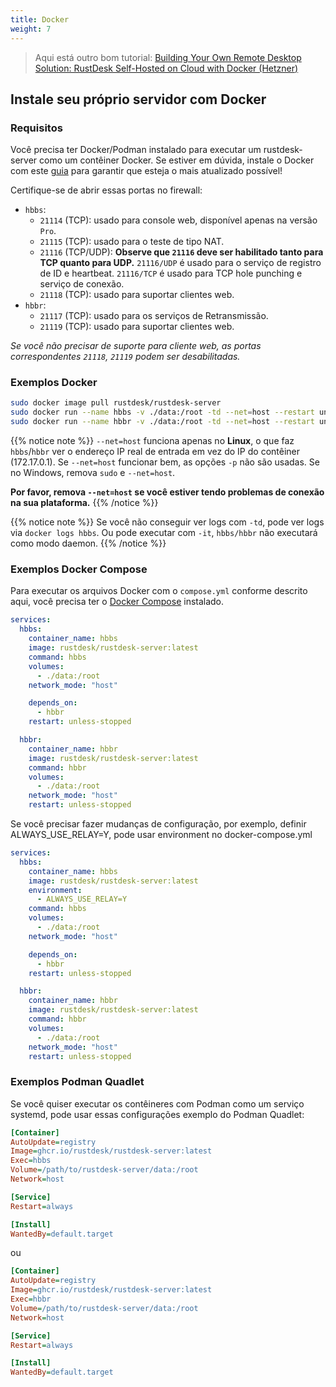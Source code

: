 ```yaml
---
title: Docker
weight: 7
---
```


> Aqui está outro bom tutorial: [Building Your Own Remote Desktop Solution: RustDesk Self-Hosted on Cloud with Docker (Hetzner)](https://www.linkedin.com/pulse/building-your-own-remote-desktop-solution-rustdesk-cloud-montinaro-bv94f)

## Instale seu próprio servidor com Docker

### Requisitos
Você precisa ter Docker/Podman instalado para executar um rustdesk-server como um contêiner Docker. Se estiver em dúvida, instale o Docker com este [guia](https://docs.docker.com/engine/install) para garantir que esteja o mais atualizado possível!

Certifique-se de abrir essas portas no firewall:
- `hbbs`:
  - `21114` (TCP): usado para console web, disponível apenas na versão `Pro`.
  - `21115` (TCP): usado para o teste de tipo NAT.
  - `21116` (TCP/UDP): **Observe que `21116` deve ser habilitado tanto para TCP quanto para UDP.** `21116/UDP` é usado para o serviço de registro de ID e heartbeat. `21116/TCP` é usado para TCP hole punching e serviço de conexão.
  - `21118` (TCP): usado para suportar clientes web.
- `hbbr`:
  - `21117` (TCP): usado para os serviços de Retransmissão.
  - `21119` (TCP): usado para suportar clientes web.

*Se você não precisar de suporte para cliente web, as portas correspondentes `21118`, `21119` podem ser desabilitadas.*

### Exemplos Docker

```sh
sudo docker image pull rustdesk/rustdesk-server
sudo docker run --name hbbs -v ./data:/root -td --net=host --restart unless-stopped rustdesk/rustdesk-server hbbs
sudo docker run --name hbbr -v ./data:/root -td --net=host --restart unless-stopped rustdesk/rustdesk-server hbbr
```
<a name="net-host"></a>

{{% notice note %}}
`--net=host` funciona apenas no **Linux**, o que faz `hbbs`/`hbbr` ver o endereço IP real de entrada em vez do IP do contêiner (172.17.0.1).
Se `--net=host` funcionar bem, as opções `-p` não são usadas. Se no Windows, remova `sudo` e `--net=host`.

**Por favor, remova `--net=host` se você estiver tendo problemas de conexão na sua plataforma.**
{{% /notice %}}

{{% notice note %}}
Se você não conseguir ver logs com `-td`, pode ver logs via `docker logs hbbs`. Ou pode executar com `-it`, `hbbs/hbbr` não executará como modo daemon.
{{% /notice %}}

### Exemplos Docker Compose
Para executar os arquivos Docker com o `compose.yml` conforme descrito aqui, você precisa ter o [Docker Compose](https://docs.docker.com/compose/) instalado.

```yaml
services:
  hbbs:
    container_name: hbbs
    image: rustdesk/rustdesk-server:latest
    command: hbbs
    volumes:
      - ./data:/root
    network_mode: "host"

    depends_on:
      - hbbr
    restart: unless-stopped

  hbbr:
    container_name: hbbr
    image: rustdesk/rustdesk-server:latest
    command: hbbr
    volumes:
      - ./data:/root
    network_mode: "host"
    restart: unless-stopped
```

Se você precisar fazer mudanças de configuração, por exemplo, definir ALWAYS_USE_RELAY=Y, pode usar environment no docker-compose.yml

```yaml
services:
  hbbs:
    container_name: hbbs
    image: rustdesk/rustdesk-server:latest
    environment:
      - ALWAYS_USE_RELAY=Y
    command: hbbs
    volumes:
      - ./data:/root
    network_mode: "host"

    depends_on:
      - hbbr
    restart: unless-stopped

  hbbr:
    container_name: hbbr
    image: rustdesk/rustdesk-server:latest
    command: hbbr
    volumes:
      - ./data:/root
    network_mode: "host"
    restart: unless-stopped
```

### Exemplos Podman Quadlet

Se você quiser executar os contêineres com Podman como um serviço systemd, pode usar essas configurações exemplo do Podman Quadlet:

```ini
[Container]
AutoUpdate=registry
Image=ghcr.io/rustdesk/rustdesk-server:latest
Exec=hbbs
Volume=/path/to/rustdesk-server/data:/root
Network=host

[Service]
Restart=always

[Install]
WantedBy=default.target
```

ou

```ini
[Container]
AutoUpdate=registry
Image=ghcr.io/rustdesk/rustdesk-server:latest
Exec=hbbr
Volume=/path/to/rustdesk-server/data:/root
Network=host

[Service]
Restart=always

[Install]
WantedBy=default.target
```